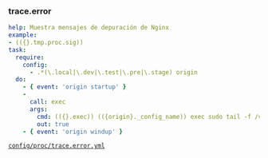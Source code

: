 ### trace.error

```yml
help: Muestra mensajes de depuración de Nginx
example:
- (({}.tmp.proc.sig))
task:
  require:
    config:
      - .*(\.local|\.dev|\.test|\.pre|\.stage) origin
  do:
    - { event: 'origin startup' }
    -
      call: exec
      args:
        cmd: (({}.exec)) (({origin}._config_name)) exec sudo tail -f /var/log/(({origin}.appsetting.service.www.webserver))/error.log
        out: true
    - { event: 'origin windup' }
```
[```config/proc/trace.error.yml```](../config/proc/trace.error.yml)
